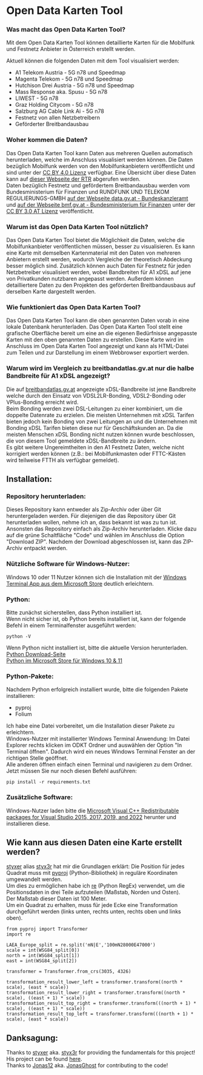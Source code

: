 # Open Data Karten Tool
### Was macht das Open Data Karten Tool?
Mit dem Open Data Karten Tool können detaillierte Karten für die Mobilfunk und Festnetz Anbieter in Österreich erstellt werden.

Aktuell können die folgenden Daten mit dem Tool visualisiert werden:
- A1 Telekom Austria - 5G n78 und Speedmap
- Magenta Telekom - 5G n78 und Speedmap
- Hutchison Drei Austria - 5G n78 und Speedmap
- Mass Response aka. Spusu - 5G n78
- LIWEST - 5G n78
- Graz Holding Citycom - 5G n78
- Salzburg AG Cable Link Ai - 5G n78
- Festnetz von allen Netzbetreibern
- Geförderter Breitbandausbau

### Woher kommen die Daten?
Das Open Data Karten Tool kann Daten aus mehreren Quellen automatisch herunterladen, welche im Anschluss visualisiert werden können.
Die Daten bezüglich Mobilfunk werden von den Mobilfunkanbietern veröffentlicht und sind unter der [CC BY 4.0 Lizenz](https://creativecommons.org/licenses/by/4.0/deed.de) verfügbar.
Eine Übersicht über diese Daten kann auf [dieser Webseite der RTR](https://www.rtr.at/TKP/was_wir_tun/telekommunikation/spectrum/framework/Open_Data.de.html) abgerufen werden.  
Daten bezüglich Festnetz und gefördertem Breitbandausbau werden vom Bundesministerium für Finanzen und RUNDFUNK UND TELEKOM REGULIERUNGS-GMBH [auf der Webseite data.gv.at - Bundeskanzleramt](https://www.data.gv.at/katalog/dataset/588b9fdc-d2dd-4628-b186-f7b974065d40) und [auf der Webseite bmf.gv.at - Bundesministerium für Finanzen](https://www.bmf.gv.at/themen/telekommunikation-post_2/breitband/breitbandfoerderung/projekte.html) unter der [CC BY 3.0 AT Lizenz](https://creativecommons.org/licenses/by/3.0/at/deed.de) veröffentlicht.

### Warum ist das Open Data Karten Tool nützlich?
Das Open Data Karten Tool bietet die Möglichkeit die Daten, welche die Mobilfunkanbieter veröffentlichen müssen, besser zu visualisieren.
Es kann eine Karte mit demselben Kartenmaterial mit den Daten von mehreren Anbietern erstellt werden, wodurch Vergleiche der theoretisch Abdeckung besser möglich sind. 
Zusätzlich können auch Daten für Festnetz für jeden Netzbetreiber visualisiert werden, wobei Bandbreiten für A1 xDSL auf jene von Privatkunden nutzbaren angepasst werden.
Außerdem können detailliertere Daten zu den Projekten des geförderten Breitbandausbaus auf derselben Karte dargestellt werden.

### Wie funktioniert das Open Data Karten Tool?
Das Open Data Karten Tool kann die oben genannten Daten vorab in eine lokale Datenbank herunterladen.
Das Open Data Karten Tool stellt eine grafische Oberfläche bereit um eine an die eigenen Bedürfnisse angepasste Karten mit den oben genannten Daten zu erstellen.
Diese Karte wird im Anschluss im Open Data Karten Tool angezeigt und kann als HTML-Datei zum Teilen und zur Darstellung im einem Webbrowser exportiert werden.

### Warum wird im Vergleich zu breitbandatlas.gv.at nur die halbe Bandbreite für A1 xDSL angezeigt?
Die auf [breitbandatlas.gv.at](https://breitbandatlas.gv.at/) angezeigte xDSL-Bandbreite ist jene Bandbreite welche durch den Einsatz von VDSL2LR-Bonding, VDSL2-Bonding oder VPlus-Bonding erreicht wird.  
Beim Bonding werden zwei DSL-Leitungen zu einer kombiniert, um die doppelte Datenrate zu erzielen.
Die meisten Unternehmen mit xDSL Tarifen bieten jedoch kein Bonding von zwei Leitungen an und die Unternehmen mit Bonding xDSL Tarifen bieten diese nur für Geschäftskunden an.
Da die meisten Menschen xDSL Bonding nicht nutzen können wurde beschlossen, die von diesem Tool gemeldete xDSL-Bandbreite zu ändern.  
Es gibt weitere Ungereimtheiten in den A1 Festnetz Daten, welche nicht korrigiert werden können (z.B.: bei Mobilfunkmasten oder FTTC-Kästen wird teilweise FTTH als verfügbar gemeldet).

## Installation:
### Repository herunterladen:
Dieses Repository kann entweder als Zip-Archiv oder über Git heruntergeladen werden.
Für diejenigen die das Repository über Git herunterladen wollen, nehme ich an, dass bekannt ist was zu tun ist.
Ansonsten das Repository einfach als Zip-Archiv herunterladen. Klicke dazu auf die grüne Schaltfläche "Code" und wählen im Anschluss die Option "Download ZIP". Nachdem der Download abgeschlossen ist, kann das ZIP-Archiv entpackt werden.

### Nützliche Software für Windows-Nutzer:
Windows 10 oder 11 Nutzer können sich die Installation mit der [Windows Terminal App aus dem Microsoft Store](https://www.microsoft.com/store/productId/9N0DX20HK701) deutlich erleichtern.
 
### Python:
Bitte zunächst sicherstellen, dass Python installiert ist.  
Wenn nicht sicher ist, ob Python bereits installiert ist, kann der folgende Befehl in einem Terminalfenster ausgeführt werden:
```
python -V
```
Wenn Python nicht installiert ist, bitte die aktuelle Version herunterladen.  
[Python Download-Seite](https://www.python.org/downloads/)  
[Python im Microsoft Store für Windows 10 & 11](https://www.microsoft.com/store/productId/9PJPW5LDXLZ5)

### Python-Pakete:   
Nachdem Python erfolgreich installiert wurde, bitte die folgenden Pakete installieren:
- pyproj
- Folium  

Ich habe eine Datei vorbereitet, um die Installation dieser Pakete zu erleichtern.  
Windows-Nutzer mit installierter Windows Terminal Anwendung: Im Datei Explorer rechts klicken im ODKT Ordner und auswählen der Option "In Terminal öffnen". Dadurch wird ein neues Windows Terminal Fenster an der richtigen Stelle geöffnet.  
Alle anderen öffnen einfach einen Terminal und navigieren zu dem Ordner.  
Jetzt müssen Sie nur noch diesen Befehl ausführen:
```
pip install -r requirements.txt
```
### Zusätzliche Software:
Windows-Nutzer laden bitte die [Microsoft Visual C++ Redistributable packages for Visual Studio 2015, 2017, 2019, and 2022](https://aka.ms/vs/17/release/vc_redist.x64.exe) herunter und installieren diese.

## Wie kann aus diesen Daten eine Karte erstellt werden?
[styxer](https://www.lteforum.at/user/styxer.7288/) alias [styx3r](https://github.com/styx3r) hat mir die Grundlagen erklärt:
Die Position für jedes Quadrat muss mit [pyproj](https://pyproj4.github.io/pyproj/stable/) (Python-Bibliothek) in reguläre Koordinaten umgewandelt werden.  
Um dies zu ermöglichen habe ich [re](https://www.w3schools.com/python/python_regex.asp) (Python RegEx) verwendet, um die Positionsdaten in drei Teile aufzuteilen (Maßstab, Norden und Osten).  
Der Maßstab dieser Daten ist 100 Meter.  
Um ein Quadrat zu erhalten, muss für jede Ecke eine Transformation durchgeführt werden (links unten, rechts unten, rechts oben und links oben).
```
from pyproj import Transformer
import re

LAEA_Europe_split = re.split('mN|E','100mN28000E47000')
scale = int(WSG84_split[0])
north = int(WSG84_split[1])
east = int(WSG84_split[2])

transformer = Transformer.from_crs(3035, 4326)

transformation_result_lower_left = transformer.transform((north * scale), (east * scale))
transformation_result_lower_right = transformer.transform((north * scale), ((east + 1) * scale))
transformation_result_top_right = transformer.transform(((north + 1) * scale), ((east + 1) * scale))
transformation_result_top_left = transformer.transform(((north + 1) * scale), (east * scale))
```
## Danksagung:
Thanks to [styxer](https://www.lteforum.at/user/styxer.7288/) aka. [styx3r](https://github.com/styx3r) for providing the fundamentals for this project! His project can be found [here](https://github.com/styx3r/breitbandatlas_analysis).  
Thanks to [Jonas12](https://www.lteforum.at/user/jonas12.1666/) aka. [JonasGhost](https://github.com/JonasGhost) for contributing to the code!  

